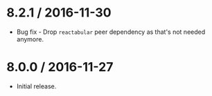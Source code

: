 8.2.1 / 2016-11-30
==================

  * Bug fix - Drop `reactabular` peer dependency as that's not needed anymore.

8.0.0 / 2016-11-27
==================

  * Initial release.
